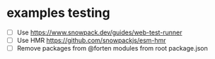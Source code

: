 # examples testing

- [ ] Use https://www.snowpack.dev/guides/web-test-runner
- [ ] Use HMR https://github.com/snowpackjs/esm-hmr
- [ ] Remove packages from @forten modules from root package.json
